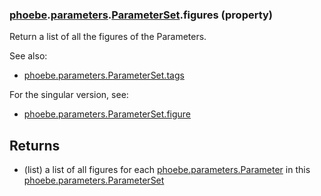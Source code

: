 ### [phoebe](phoebe.md).[parameters](phoebe.parameters.md).[ParameterSet](phoebe.parameters.ParameterSet.md).figures (property)




Return a list of all the figures of the Parameters.

See also:
* [phoebe.parameters.ParameterSet.tags](phoebe.parameters.ParameterSet.tags.md)

For the singular version, see:
* [phoebe.parameters.ParameterSet.figure](phoebe.parameters.ParameterSet.figure.md)

Returns
--------
* (list) a list of all figures for each [phoebe.parameters.Parameter](phoebe.parameters.Parameter.md)
    in this [phoebe.parameters.ParameterSet](phoebe.parameters.ParameterSet.md)

